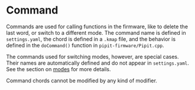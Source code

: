 # Command

Commands are used for calling functions in the firmware, like to delete the last word, or switch to a different mode. The command name is defined in `settings.yaml`, the chord is defined in a `.kmap` file, and the behavior is defined in the `doCommand()` function in `pipit-firmware/Pipit.cpp`. 

The commands used for switching modes, however, are special cases. Their names are automatically defined and do not appear in `settings.yaml`. See the section on [modes](config/modes.html) for more details.

Command chords cannot be modified by any kind of modifier.
